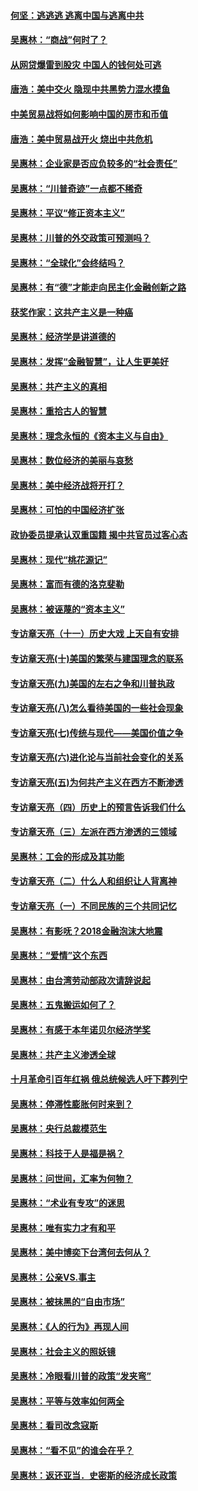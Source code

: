 #### [何坚：逃逃逃 逃离中国与逃离中共](../pages/nsc423/n10592891.md?t=10130933) 

#### [吴惠林：“商战”何时了？](../pages/nsc423/n10573558.md?t=10130933) 

#### [从网贷爆雷到股灾 中国人的钱何处可逃](../pages/nsc423/n10572800.md?t=10130933) 

#### [唐浩：美中交火 隐现中共黑势力混水摸鱼](../pages/nsc423/n10544040.md?t=10130933) 

#### [中美贸易战将如何影响中国的房市和币值](../pages/nsc423/n10543697.md?t=10130933) 

#### [唐浩：美中贸易战开火 烧出中共危机](../pages/nsc423/n10540126.md?t=10130933) 

#### [吴惠林：企业家是否应负较多的“社会责任”](../pages/nsc423/n10535022.md?t=10130933) 

#### [吴惠林：“川普奇迹”一点都不稀奇](../pages/nsc423/n10512808.md?t=10130933) 

#### [吴惠林：平议“修正资本主义”](../pages/nsc423/n10495724.md?t=10130933) 

#### [吴惠林：川普的外交政策可预测吗？](../pages/nsc423/n10462387.md?t=10130933) 

#### [吴惠林：“全球化”会终结吗？](../pages/nsc423/n10452838.md?t=10130933) 

#### [吴惠林：有“德”才能走向民主化金融创新之路](../pages/nsc423/n10432292.md?t=10130933) 

#### [获奖作家：这共产主义是一种癌](../pages/nsc423/n10431541.md?t=10130933) 

#### [吴惠林：经济学是讲道德的](../pages/nsc423/n10398014.md?t=10130933) 

#### [吴惠林：发挥“金融智慧”，让人生更美好](../pages/nsc423/n10375019.md?t=10130933) 

#### [吴惠林：共产主义的真相](../pages/nsc423/n10351394.md?t=10130933) 

#### [吴惠林：重拾古人的智慧](../pages/nsc423/n10337691.md?t=10130933) 

#### [吴惠林：理念永恒的《资本主义与自由》](../pages/nsc423/n10316274.md?t=10130933) 

#### [吴惠林：数位经济的美丽与哀愁](../pages/nsc423/n10292946.md?t=10130933) 

#### [吴惠林：美中经济战将开打？](../pages/nsc423/n10258825.md?t=10130933) 

#### [吴惠林：可怕的中国经济扩张](../pages/nsc423/n10219147.md?t=10130933) 

#### [政协委员提承认双重国籍 揭中共官员过客心态](../pages/nsc423/n10208809.md?t=10130933) 

#### [吴惠林：现代“桃花源记”](../pages/nsc423/n10185234.md?t=10130933) 

#### [吴惠林：富而有德的洛克斐勒](../pages/nsc423/n10142264.md?t=10130933) 

#### [吴惠林：被诬蔑的“资本主义”](../pages/nsc423/n10124816.md?t=10130933) 

#### [专访章天亮（十一）历史大戏 上天自有安排](../pages/nsc423/n10094905.md?t=10130933) 

#### [专访章天亮(十)美国的繁荣与建国理念的联系](../pages/nsc423/n10094899.md?t=10130933) 

#### [专访章天亮(九)美国的左右之争和川普执政](../pages/nsc423/n10094889.md?t=10130933) 

#### [专访章天亮(八)怎么看待美国的一些社会现象](../pages/nsc423/n10094857.md?t=10130933) 

#### [专访章天亮(七)传统与现代——美国价值之争](../pages/nsc423/n10093140.md?t=10130933) 

#### [专访章天亮(六)进化论与当前社会变化的关系](../pages/nsc423/n10092036.md?t=10130933) 

#### [专访章天亮(五)为何共产主义在西方不断渗透](../pages/nsc423/n10083620.md?t=10130933) 

#### [专访章天亮（四）历史上的预言告诉我们什么](../pages/nsc423/n10083606.md?t=10130933) 

#### [专访章天亮（三）左派在西方渗透的三领域](../pages/nsc423/n10081115.md?t=10130933) 

#### [吴惠林：工会的形成及其功能](../pages/nsc423/n10080633.md?t=10130933) 

#### [专访章天亮（二）什么人和组织让人背离神](../pages/nsc423/n10076637.md?t=10130933) 

#### [专访章天亮（一）不同民族的三个共同记忆](../pages/nsc423/n10074188.md?t=10130933) 

#### [吴惠林：有影呒？2018金融泡沫大地震](../pages/nsc423/n10040534.md?t=10130933) 

#### [吴惠林：“爱情”这个东西](../pages/nsc423/n10019423.md?t=10130933) 

#### [吴惠林：由台湾劳动部政次请辞说起](../pages/nsc423/n9979679.md?t=10130933) 

#### [吴惠林：五鬼搬运如何了？](../pages/nsc423/n9925338.md?t=10130933) 

#### [吴惠林：有感于本年诺贝尔经济学奖](../pages/nsc423/n9871883.md?t=10130933) 

#### [吴惠林：共产主义渗透全球](../pages/nsc423/n9812748.md?t=10130933) 

#### [十月革命引百年红祸 俄总统候选人吁下葬列宁](../pages/nsc423/n9810182.md?t=10130933) 

#### [吴惠林：停滞性膨胀何时来到？](../pages/nsc423/n9764136.md?t=10130933) 

#### [吴惠林：央行总裁模范生](../pages/nsc423/n9728134.md?t=10130933) 

#### [吴惠林：科技于人是福是祸？](../pages/nsc423/n9672982.md?t=10130933) 

#### [吴惠林：问世间，汇率为何物？](../pages/nsc423/n9621788.md?t=10130933) 

#### [吴惠林：“术业有专攻”的迷思](../pages/nsc423/n9580363.md?t=10130933) 

#### [吴惠林：唯有实力才有和平](../pages/nsc423/n9529599.md?t=10130933) 

#### [吴惠林：美中博奕下台湾何去何从？](../pages/nsc423/n9483598.md?t=10130933) 

#### [吴惠林：公亲VS.事主](../pages/nsc423/n9425637.md?t=10130933) 

#### [吴惠林：被抹黑的“自由市场”](../pages/nsc423/n9351545.md?t=10130933) 

#### [吴惠林：《人的行为》再现人间](../pages/nsc423/n9296339.md?t=10130933) 

#### [吴惠林：社会主义的照妖镜](../pages/nsc423/n9243460.md?t=10130933) 

#### [吴惠林：冷眼看川普的政策“发夹弯”](../pages/nsc423/n9120684.md?t=10130933) 

#### [吴惠林：平等与效率如何两全](../pages/nsc423/n9075430.md?t=10130933) 

#### [吴惠林：看司改念寇斯](../pages/nsc423/n9024915.md?t=10130933) 

#### [吴惠林：“看不见”的谁会在乎？](../pages/nsc423/n8977488.md?t=10130933) 

#### [吴惠林：返还亚当．史密斯的经济成长政策](../pages/nsc423/n8931896.md?t=10130933) 

